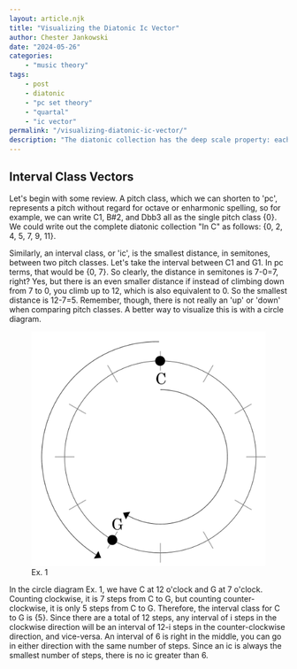 ```yaml
---
layout: article.njk
title: "Visualizing the Diatonic Ic Vector"
author: Chester Jankowski
date: "2024-05-26"
categories:
    - "music theory"
tags:
    - post
    - diatonic
    - "pc set theory"
    - "quartal"
    - "ic vector"
permalink: "/visualizing-diatonic-ic-vector/"
description: "The diatonic collection has the deep scale property: each element in its ic vector is unique. By looking at the collection as a 'stack of fourths,' we can easily visualize how and why each ic is unique."
---
```


## Interval Class Vectors

Let's begin with some review. A pitch class, which we can shorten to 'pc', represents a pitch without regard for octave or enharmonic spelling, so for example, we can write C1, B#2, and Dbb3 all as the single pitch class {0}. We could write out the complete diatonic collection "In C" as follows: {0, 2, 4, 5, 7, 9, 11}.

Similarly, an interval class, or 'ic', is the smallest distance, in semitones, between two pitch classes. Let's take the interval between C1 and G1. In pc terms, that would be {0, 7}. So clearly, the distance in semitones is 7-0=7, right? Yes, but there is an even smaller distance if instead of climbing down from 7 to 0, you climb up to 12, which is also equivalent to 0. So the smallest distance is 12-7=5. Remember, though, there is not really an 'up' or 'down' when comparing pitch classes. A better way to visualize this is with a circle diagram.

<figure><img class="img-small" src="images/circle-diagram-c-g-hd.png" alt="circle diagram" max-width="25%"><figcaption>Ex. 1</figcaption></figure>

In the circle diagram Ex. 1, we have C at 12 o'clock and G at 7 o'clock. Counting clockwise, it is 7 steps from C to G, but counting counter-clockwise, it is only 5 steps from C to G. Therefore, the interval class for C to G is {5}. Since there are a total of 12 steps, any interval of i steps in the clockwise direction will be an interval of 12-i steps in the counter-clockwise direction, and vice-versa. An interval of 6 is right in the middle, you can go in either direction with the same number of steps. Since an ic is always the smallest number of steps, there is no ic greater than 6.

